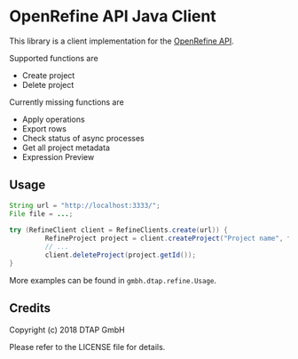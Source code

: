 # OpenRefine API Java Client 

This library is a client implementation for the [OpenRefine API](https://github.com/OpenRefine/OpenRefine/wiki/OpenRefine-API).

Supported functions are

* Create project
* Delete project

Currently missing functions are

* Apply operations
* Export rows
* Check status of async processes
* Get all project metadata
* Expression Preview


## Usage

```java
String url = "http://localhost:3333/";
File file = ...;
   
try (RefineClient client = RefineClients.create(url)) {
         RefineProject project = client.createProject("Project name", file);
         // ...
         client.deleteProject(project.getId());
}
```

More examples can be found in `gmbh.dtap.refine.Usage`.

## Credits

Copyright (c) 2018 DTAP GmbH

Please refer to the LICENSE file for details.
